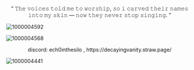 <p align="center">
“ 𝚃𝚑𝚎 𝚟𝚘𝚒𝚌𝚎𝚜 𝚝𝚘𝚕𝚍 𝚖𝚎 𝚝𝚘 𝚠𝚘𝚛𝚜𝚑𝚒𝚙, 𝚜𝚘 𝚒 𝚌𝚊𝚛𝚟𝚎𝚍 𝚝𝚑𝚎𝚒𝚛 𝚗𝚊𝚖𝚎𝚜 𝚒𝚗𝚝𝚘 𝚖𝚢 𝚜𝚔𝚒𝚗 — 𝚗𝚘𝚠 𝚝𝚑𝚎𝚢 𝚗𝚎𝚟𝚎𝚛 𝚜𝚝𝚘𝚙 𝚜𝚒𝚗𝚐𝚒𝚗𝚐. ”
</p>

![1000004592](https://github.com/user-attachments/assets/d5a7f7ed-4705-4089-a7dc-b4cecd22fba0)



![1000004568](https://github.com/user-attachments/assets/fa026def-edde-438a-ba93-a4709ecc7edd)





<p align="center">
discord: ech0inthesilo ,
https://decayingvanity.straw.page/
</p>


![1000004441](https://github.com/user-attachments/assets/34e75528-153b-4391-a900-f02f6d80e113)


